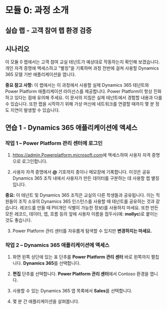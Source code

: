 ﻿---
lab:
    title: '랩: 랩 환경 유효성 검사'
    module: '모듈 0: 과정 소개'
---


모듈 0: 과정 소개
========================

## 실습 랩 - 고객 참여 랩 환경 검증 

시나리오
--------

이 모듈 0 랩에서는 고객 참여 교실 테넌트가 예상대로 작동하는지 확인해 보겠습니다. 개인 자격 증명에 액세스하고 "별칭"을 기록하며 과정 전반에 걸쳐 사용할 Dynamics 365 모델 기반 애플리케이션을 엽니다. 

**중요 참고 사항:** 이 랩에서는 이 과정에서 사용할 실제 Dynamics 365 테넌트와
Power Platform 애플리케이션 라이선스를
제공합니다. Power Platform이 항상 진화하고 있다는 점에 유의해 주세요. 이
문서의 지침은 실제 테넌트에서 경험할 내용과
다를 수 있습니다. 또한 랩을 시작하기 위해 가상 머신에
네트워크를 연결할 때까지 몇 분 정도 지연이 발생할 수 있습니다.

연습 1 - Dynamics 365 애플리케이션에 액세스
---------------------------------------------------

### 작업 1 – Power Platform 관리 센터에 로그인

1.  <https://admin.Powerplatform.microsoft.com>에 액세스하여 사용자 자격 증명으로 로그인합니다.

2. 사용자 자격 증명에서 **@** 기호까지 종이나 메모장에 기록합니다. 이것은 공유 Dynamics 365 조직 내에서 사용자가 만든 데이터를 구분하는 데 사용할 랩 별칭입니다. 

**중요:** 이 테넌트 및 Dynamics 365 조직은 교실의 다른 학생들과 공유됩니다. 이는 직원들이 조직 소유의 Dynamics 365 인스턴스를 사용할 때 테넌트를 공유하는 것과 같습니다. 레코드를 만들 때 PII(개인 식별이 가능한 정보)를 사용하지 마세요. 또한 만든 모든 레코드, 데이터, 앱, 흐름 등의 앞에 사용자 이름을 접두사(예: **mollyc**)로 붙이는 것도 좋습니다.

3. Power Platform 관리 센터를 자유롭게 탐색할 수 있지만 **변경하지는 마세요.**

### 작업 2 – Dynamics 365 애플리케이션에 액세스

1.  화면 왼쪽 상단에 있는 표 단추를 **Power Platform 관리 센터** 바로 왼쪽까지 펼칩니다. **Dynamics 365**를 선택합니다.

2.  **편집** 단추를 선택합니다. **Power Platform 관리 센터**에서 Contoso 환경을 엽니다.

4. 사용할 수 있는 Dynamics 365 앱 목록에서 **Sales**를 선택합니다.

5. 몇 분 간 애플리케이션을 살펴봅니다.
